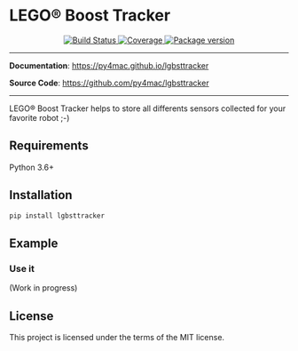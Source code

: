 <H1>LEGO® Boost Tracker</H1>
<p align="center">
<a href="https://travis-ci.org/py4mac/lgbsttracker" target="_blank">
    <img src="https://travis-ci.org/py4mac/lgbsttracker.svg?branch=master" alt="Build Status">
</a>
<a href="https://codecov.io/gh/py4mac/lgbsttracker" target="_blank">
    <img src="https://codecov.io/gh/py4mac/lgbsttracker/branch/master/graph/badge.svg" alt="Coverage">
</a>
<a href="https://pypi.org/project/lgbsttracker" target="_blank">
    <img src="https://badge.fury.io/py/lgbsttracker.svg" alt="Package version">
</a>
</p>

---

**Documentation**: <a href="https://py4mac.github.io/lgbsttracker" target="_blank">https://py4mac.github.io/lgbsttracker</a>

**Source Code**: <a href="https://github.com/py4mac/lgbsttracker" target="_blank">https://github.com/py4mac/lgbsttracker</a>

---

LEGO® Boost Tracker helps to store all differents sensors collected for your favorite robot ;-)

## Requirements

Python 3.6+


## Installation

```bash
pip install lgbsttracker
```

## Example

### Use it


(Work in progress)

## License

This project is licensed under the terms of the MIT license.